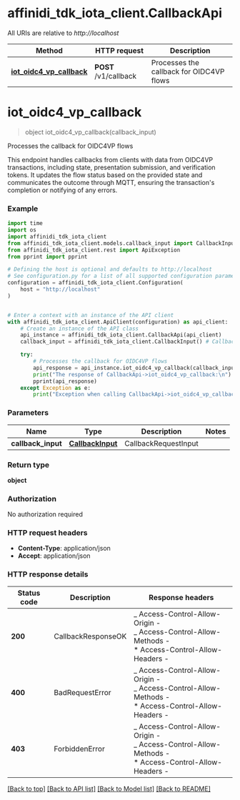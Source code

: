 # affinidi_tdk_iota_client.CallbackApi

All URIs are relative to _http://localhost_

| Method                                                            | HTTP request          | Description                              |
| ----------------------------------------------------------------- | --------------------- | ---------------------------------------- |
| [**iot_oidc4_vp_callback**](CallbackApi.md#iot_oidc4_vp_callback) | **POST** /v1/callback | Processes the callback for OIDC4VP flows |

# **iot_oidc4_vp_callback**

> object iot_oidc4_vp_callback(callback_input)

Processes the callback for OIDC4VP flows

This endpoint handles callbacks from clients with data from OIDC4VP transactions, including state, presentation submission, and verification tokens. It updates the flow status based on the provided state and communicates the outcome through MQTT, ensuring the transaction's completion or notifying of any errors.

### Example

```python
import time
import os
import affinidi_tdk_iota_client
from affinidi_tdk_iota_client.models.callback_input import CallbackInput
from affinidi_tdk_iota_client.rest import ApiException
from pprint import pprint

# Defining the host is optional and defaults to http://localhost
# See configuration.py for a list of all supported configuration parameters.
configuration = affinidi_tdk_iota_client.Configuration(
    host = "http://localhost"
)


# Enter a context with an instance of the API client
with affinidi_tdk_iota_client.ApiClient(configuration) as api_client:
    # Create an instance of the API class
    api_instance = affinidi_tdk_iota_client.CallbackApi(api_client)
    callback_input = affinidi_tdk_iota_client.CallbackInput() # CallbackInput | CallbackRequestInput

    try:
        # Processes the callback for OIDC4VP flows
        api_response = api_instance.iot_oidc4_vp_callback(callback_input)
        print("The response of CallbackApi->iot_oidc4_vp_callback:\n")
        pprint(api_response)
    except Exception as e:
        print("Exception when calling CallbackApi->iot_oidc4_vp_callback: %s\n" % e)
```

### Parameters

| Name               | Type                                  | Description          | Notes |
| ------------------ | ------------------------------------- | -------------------- | ----- |
| **callback_input** | [**CallbackInput**](CallbackInput.md) | CallbackRequestInput |

### Return type

**object**

### Authorization

No authorization required

### HTTP request headers

- **Content-Type**: application/json
- **Accept**: application/json

### HTTP response details

| Status code | Description        | Response headers                                                                                                  |
| ----------- | ------------------ | ----------------------------------------------------------------------------------------------------------------- |
| **200**     | CallbackResponseOK | _ Access-Control-Allow-Origin - <br> _ Access-Control-Allow-Methods - <br> \* Access-Control-Allow-Headers - <br> |
| **400**     | BadRequestError    | _ Access-Control-Allow-Origin - <br> _ Access-Control-Allow-Methods - <br> \* Access-Control-Allow-Headers - <br> |
| **403**     | ForbiddenError     | _ Access-Control-Allow-Origin - <br> _ Access-Control-Allow-Methods - <br> \* Access-Control-Allow-Headers - <br> |

[[Back to top]](#) [[Back to API list]](../README.md#documentation-for-api-endpoints) [[Back to Model list]](../README.md#documentation-for-models) [[Back to README]](../README.md)
